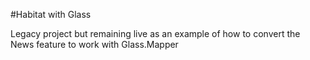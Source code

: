 #Habitat with Glass

Legacy project but remaining live as an example of how to convert the News feature to work with Glass.Mapper

